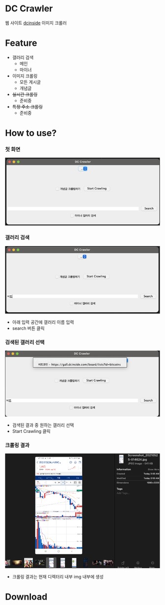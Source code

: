 # DC Crawler
웹 사이트 [dcinside](https://www.dcinside.com/) 이미지 크롤러

# Feature
- 갤러리 검색
  - 메인
  - 마이너
- 이미지 크롤링
  - 모든 게시글
  - 개념글
- ~~실시간 크롤링~~
  - 준비중
- ~~특정 주소 크롤링~~
  - 준비중
  
# How to use?
### 첫 화면
![ex1](./example/ex1.png)
### 갤러리 검색
![ex1](./example/ex2.png)
- 아래 입력 공간에 갤러리 이름 입력
- search 버튼 클릭
### 검색된 갤러리 선택
![ex1](./example/ex3.png)
- 검색된 결과 중 원하는 갤러리 선택
- Start Crawling 클릭

### 크롤링 결과
![ex1](./example/ex4.png)
- 크롤링 결과는 현재 디렉터리 내부 img 내부에 생성


# Download
